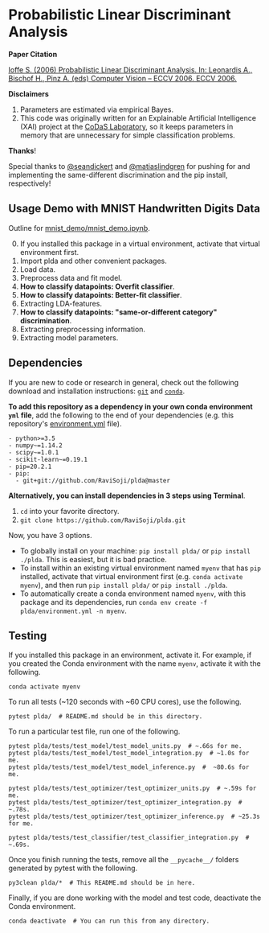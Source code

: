 # Probabilistic Linear Discriminant Analysis

__Paper Citation__

[Ioffe S. (2006) Probabilistic Linear Discriminant Analysis. 
 In: Leonardis A., Bischof H., Pinz A. (eds) Computer Vision – ECCV 2006. 
 ECCV 2006.](
 https://link.springer.com/chapter/10.1007/11744085_41)

__Disclaimers__

1. Parameters are estimated via empirical Bayes.
2. This code was originally written for an Explainable Artificial Intelligence 
    (XAI) project at the [CoDaS Laboratory](http://shaftolab.com/people.html), 
    so it keeps parameters in memory that are unnecessary for simple 
    classification problems.

__Thanks__!

Special thanks to 
 [@seandickert](https://github.com/seandickert) and 
 [@matiaslindgren](https://github.com/matiaslindgren) for pushing for and 
 implementing the same-different discrimination and the pip install, 
 respectively!

## Usage Demo with MNIST Handwritten Digits Data

Outline for [mnist_demo/mnist_demo.ipynb](./mnist_demo/mnist_demo.ipynb).

0. If you installed this package in a virtual environment, 
    activate that virtual environment first.
1. Import plda and other convenient packages.
2. Load data.
3. Preprocess data and fit model.
4. __How to classify datapoints: Overfit classifier__.
5. __How to classify datapoints: Better-fit classifier__.
6. Extracting LDA-features.
7. __How to classify datapoints: "same-or-different category" discrimination__.
8. Extracting preprocessing information.
9. Extracting model parameters.

## Dependencies

If you are new to code or research in general,
 check out the following download and installation instructions: 
 [`git`](https://git-scm.com/downloads) and 
 [`conda`](https://github.com/conda/conda).

__To add this repository as a dependency in your own conda environment 
 `yml` file__, 
 add the following to the end of your dependencies
 (e.g. this repository's [environment.yml](./environment.yml) file).
  ```
  - python>=3.5
  - numpy~=1.14.2
  - scipy~=1.0.1
  - scikit-learn~=0.19.1
  - pip=20.2.1
  - pip:
    - git+git://github.com/RaviSoji/plda@master
  ```

__Alternatively, you can install dependencies in 3 steps using Terminal__.

1. `cd` into your favorite directory.
2. `git clone https://github.com/RaviSoji/plda.git`

Now, you have 3 options.
- To globally install on your machine: 
   `pip install plda/` or `pip install ./plda`.
  This is easiest, but it is bad practice.
- To install within an existing virtual environment named `myenv` that has 
   `pip` installed,
   activate that virtual environment first (e.g. `conda activate myenv`), 
   and then run `pip install plda/` or `pip install ./plda`.
- To automatically create a conda environment named `myenv`, 
   with this package and its dependencies,
   run `conda env create -f plda/environment.yml -n myenv`.

## Testing

If you installed this package in an environment, activate it.
For example, if you created the Conda environment with the name `myenv`, 
 activate it with the following.
``` shell
conda activate myenv
```

To run all tests (~120 seconds with ~60 CPU cores), use the following.
``` shell
pytest plda/  # README.md should be in this directory.
```

To run a particular test file, run one of the following.
``` shell
pytest plda/tests/test_model/test_model_units.py  # ~.66s for me.
pytest plda/tests/test_model/test_model_integration.py  # ~1.0s for me.
pytest plda/tests/test_model/test_model_inference.py  #  ~80.6s for me.

pytest plda/tests/test_optimizer/test_optimizer_units.py  # ~.59s for me.
pytest plda/tests/test_optimizer/test_optimizer_integration.py  # ~.78s.
pytest plda/tests/test_optimizer/test_optimizer_inference.py  # ~25.3s for me.

pytest plda/tests/test_classifier/test_classifier_integration.py  # ~.69s.
```

Once you finish running the tests, 
 remove all the `__pycache__/` folders generated by pytest with the following.
``` shell
py3clean plda/*  # This README.md should be in here.
```

Finally, if you are done working with the model and test code, 
 deactivate the Conda environment.
``` shell
conda deactivate  # You can run this from any directory.
```
